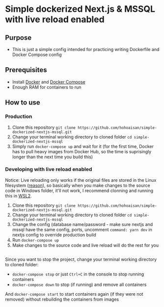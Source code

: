 # Simple dockerized Next.js & MSSQL with live reload enabled
## Purpose
- This is just a simple config intended for practicing writing Dockerfile and Docker Compose config
## Prerequisites
- Install [Docker](https://docs.docker.com/engine/install/) and [Docker Compose](https://docs.docker.com/compose/install/)
- Enough RAM for containers to run
## How to use
### Production
1. Clone this repository `git clone https://github.com/hohoaisan/simple-dockerized-nextjs-mssql.git`
2. Change your terminal working directory to cloned folder `cd simple-dockerized-nextjs-mssql`
3. Simply run `docker-compose up` and wait for it (for the first time, Docker has to pull heavy images from Docker Hub, so the time is suprisingly longer than the next time you build this)
### Developing with live reload enabled
Notice: Live reloading only works if the original files are stored in the Linux filesystem ([reason](https://docs.docker.com/docker-for-windows/wsl/#best-practices)), so basically when you make changes to the source code in Windows folder, it'll not work, I recommend clonning and running this in [WSL2](https://docs.docker.com/docker-for-windows/wsl/).
1. Clone this repository `git clone https://github.com/hohoaisan/simple-dockerized-nextjs-mssql.git`
2. Change your terminal working directory to cloned folder `cd simple-dockerized-nextjs-mssql`
3. Change the config (database name/password - make sure nextjs and mssql have the same config, ports, uncomment `command: yarn dev` in nextjs config to override production build
4. Run `docker-compose up`
5. Make changes to the source code and live reload will do the rest for you
## 
Since you want to stop the project, change your terminal working directory to cloned folder:
- `docker-compose stop` or just `Ctrl+C` in the console to stop running containers
- `docker-compose down` to stop (if running) and remove all containers

And `docker-compose start` to start containers again (if they were not removed) without rebuilding the containers from images
